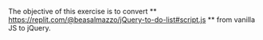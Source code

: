 The objective of this exercise is to convert  ** https://replit.com/@beasalmazzo/jQuery-to-do-list#script.js ** from vanilla JS to jQuery.
